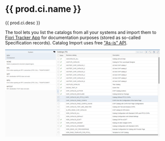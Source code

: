 # {{ prod.ci.name }}

{{ prod.ci.desc }}

The tool lets you list the catalogs from all your systems and import them to [Fiori Tracker App](../../tracked/SPS03/apps.md) for documentation purposes (stored as so-called Specification records). Catalog Import uses free ["As-is" API](../../asis/SPS02/main.md).

[![](res/ci.png)](res/ci.png)

